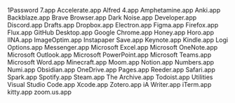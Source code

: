 1Password 7.app
Accelerate.app
Alfred 4.app
Amphetamine.app
Anki.app
Backblaze.app
Brave Browser.app
Dark Noise.app
Developer.app
Discord.app
Drafts.app
Dropbox.app
Electron.app
Figma.app
Firefox.app
Flux.app
GitHub Desktop.app
Google Chrome.app
Honey.app
Horo.app
IINA.app
ImageOptim.app
Instapaper Save.app
Keynote.app
Kindle.app
Logi Options.app
Messenger.app
Microsoft Excel.app
Microsoft OneNote.app
Microsoft Outlook.app
Microsoft PowerPoint.app
Microsoft Teams.app
Microsoft Word.app
Minecraft.app
Moom.app
Notion.app
Numbers.app
Numi.app
Obsidian.app
OneDrive.app
Pages.app
Reeder.app
Safari.app
Spark.app
Spotify.app
Steam.app
The Archive.app
Todoist.app
Utilities
Visual Studio Code.app
Xcode.app
Zotero.app
iA Writer.app
iTerm.app
kitty.app
zoom.us.app

